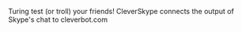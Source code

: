 Turing test (or troll) your friends! CleverSkype connects the output of Skype's chat to cleverbot.com
